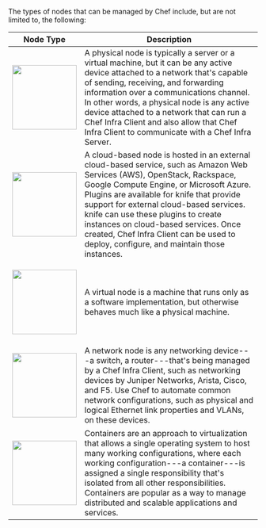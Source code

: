 The types of nodes that can be managed by Chef include, but are not
limited to, the following:

<!-- markdownlint-disable-file MD033 -->

<table>
<colgroup>
<col style="width: 19%" />
<col style="width: 80%" />
</colgroup>
<thead>
<tr class="header">
<th>Node Type</th>
<th>Description</th>
</tr>
</thead>
<tbody>
<tr class="odd">
<td><p><img src="/images/icon_node_type_server.svg" class="align-center" width="130" alt="" /></p></td>
<td>A physical node is typically a server or a virtual machine, but it can be any active device attached to a network that's capable of sending, receiving, and forwarding information over a communications channel. In other words, a physical node is any active device attached to a network that can run a Chef Infra Client and also allow that Chef Infra Client to communicate with a Chef Infra Server.</td>
</tr>
<tr class="even">
<td><p><img src="/images/icon_node_type_cloud_public.svg" class="align-center" width="130" alt="" /></p></td>
<td>A cloud-based node is hosted in an external cloud-based service, such as Amazon Web Services (AWS), OpenStack, Rackspace, Google Compute Engine, or Microsoft Azure. Plugins are available for knife that provide support for external cloud-based services. knife can use these plugins to create instances on cloud-based services. Once created, Chef Infra Client can be used to deploy, configure, and maintain those instances.</td>
</tr>
<tr class="odd">
<td><p><img src="/images/icon_node_virtual_machine.svg" class="align-center" width="130" alt="" /></p></td>
<td>A virtual node is a machine that runs only as a software implementation, but otherwise behaves much like a physical machine.</td>
</tr>
<tr class="even">
<td><p><img src="/images/icon_node_type_network_device.svg" class="align-center" width="130" alt="" /></p></td>
<td>A network node is any networking device---a switch, a router---that's being managed by a Chef Infra Client, such as networking devices by Juniper Networks, Arista, Cisco, and F5. Use Chef to automate common network configurations, such as physical and logical Ethernet link properties and VLANs, on these devices.</td>
</tr>
<tr class="odd">
<td><p><img src="/images/icon_node_type_container.svg" class="align-center" width="130" alt="" /></p></td>
<td>Containers are an approach to virtualization that allows a single operating system to host many working configurations, where each working configuration---a container---is assigned a single responsibility that's isolated from all other responsibilities. Containers are popular as a way to manage distributed and scalable applications and services.</td>
</tr>
</tbody>
</table>
